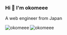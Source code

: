 ### Hi 👋  I'm okomeee

<!--
**okomeee/okomeee** is a ✨ _special_ ✨ repository because its `README.md` (this file) appears on your GitHub profile.

Here are some ideas to get you started:

- 🔭 I’m currently working on ...
- 🌱 I’m currently learning ...
- 👯 I’m looking to collaborate on ...
- 🤔 I’m looking for help with ...
- 💬 Ask me about ...
- 📫 How to reach me: ...
- 😄 Pronouns: ...
- ⚡ Fun fact: ...
-->
A web engineer from Japan

<img align="left" src="https://github-readme-stats.vercel.app/api/top-langs/?username=okomeee" alt="okomeee" />
<img align="center" src="https://github-readme-stats.vercel.app/api?username=okomeee&show_icons=true" alt="okomeee" />
